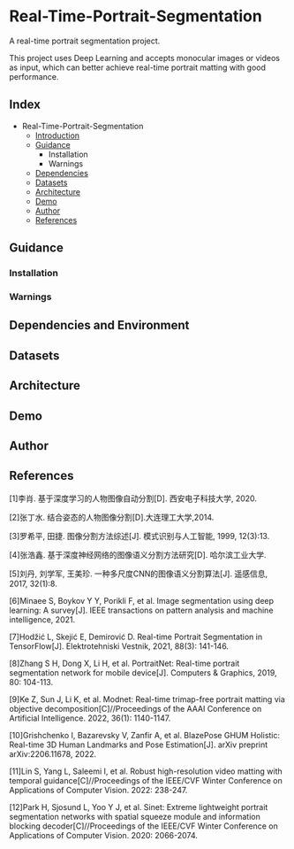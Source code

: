 # Real-Time-Portrait-Segmentation
A real-time portrait segmentation project.

This project uses Deep Learning and accepts monocular images or videos as input, which can better achieve real-time portrait matting with good performance.

## Index
- Real-Time-Portrait-Segmentation
  - [Introduction](#Real-Time-Portrait-Segmentation)
  - [Guidance](#Guidance)
    - Installation
    - Warnings
  - [Dependencies](#Dependencies)
  - [Datasets](#Datasets)
  - [Architecture](#Architecture)
  - [Demo](#Demo)
  - [Author](#Author)
  - [References](#References)

## Guidance
### Installation
### Warnings

## Dependencies and Environment

## Datasets

## Architecture

## Demo

## Author

## References
[1]李肖. 基于深度学习的人物图像自动分割[D]. 西安电子科技大学, 2020.

[2]张丁水. 结合姿态的人物图像分割[D].大连理工大学,2014.

[3]罗希平, 田捷. 图像分割方法综述[J]. 模式识别与人工智能, 1999, 12(3):13.

[4]张浩鑫. 基于深度神经网络的图像语义分割方法研究[D]. 哈尔滨工业大学.

[5]刘丹, 刘学军, 王美珍. 一种多尺度CNN的图像语义分割算法[J]. 遥感信息, 2017, 32(1):8.

[6]Minaee S, Boykov Y Y, Porikli F, et al. Image segmentation using deep learning: A survey[J]. IEEE transactions on pattern analysis and machine intelligence, 2021.

[7]Hodžić L, Skejić E, Demirović D. Real-time Portrait Segmentation in TensorFlow[J]. Elektrotehniski Vestnik, 2021, 88(3): 141-146.

[8]Zhang S H, Dong X, Li H, et al. PortraitNet: Real-time portrait segmentation network for mobile device[J]. Computers & Graphics, 2019, 80: 104-113.

[9]Ke Z, Sun J, Li K, et al. Modnet: Real-time trimap-free portrait matting via objective decomposition[C]//Proceedings of the AAAI Conference on Artificial Intelligence. 2022, 36(1): 1140-1147. 

[10]Grishchenko I, Bazarevsky V, Zanfir A, et al. BlazePose GHUM Holistic: Real-time 3D Human Landmarks and Pose Estimation[J]. arXiv preprint arXiv:2206.11678, 2022.

[11]Lin S, Yang L, Saleemi I, et al. Robust high-resolution video matting with temporal guidance[C]//Proceedings of the IEEE/CVF Winter Conference on Applications of Computer Vision. 2022: 238-247.

[12]Park H, Sjosund L, Yoo Y J, et al. Sinet: Extreme lightweight portrait segmentation networks with spatial squeeze module and information blocking decoder[C]//Proceedings of the IEEE/CVF Winter Conference on Applications of Computer Vision. 2020: 2066-2074.
